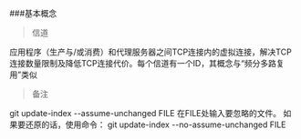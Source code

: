 ###基本概念
>信道

 应用程序（生产与/或消费）和代理服务器之间TCP连接内的虚拟连接，解决TCP连接数量限制及降低TCP连接代价。每个信道有一个ID，其概念与“频分多路复用”类似
>备注

git update-index --assume-unchanged FILE 在FILE处输入要忽略的文件。
如果要还原的话，使用命令：
git update-index --no-assume-unchanged FILE